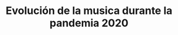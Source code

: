 ---
title: Evolución de la musica durante la pandemia 2020
description: "Proyecto de Brave Data en colaboración con la Fundación Armonía Social para analizar la evolución de la música durante la pandemia.Se recopilaron datos de Spotify y LastFM (2019-2024), procesados con Pandas y almacenados en MySQL para facilitar el análisis.Los resultados muestran una bajada general en 2020, con el pop como género más valorado y consolidación de artistas como Billie Eilish, Karol G o Bad Bunny.También se identificaron picos de lanzamientos musicales en momentos clave de la pandemia.Entre los próximos pasos destacan: mejorar la clasificación por géneros, incluir datos demográficos y diseñar rutinas musicales para el bienestar."
image: "@assets/docs/characters/backgrounds/juegos.png"
imageAlt: "Evolución de la musica durante la pandemia 2020"
pubDate: 2024-07-15
modDate: 2024-08-03
---